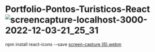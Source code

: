 # Portfolio-Pontos-Turisticos-React![screencapture-localhost-3000-2022-12-03-21_25_31](https://user-images.githubusercontent.com/69101674/205468129-88868bf0-82ff-4714-a19f-bb5b21688549.png)
npm install react-icons --save
[screen-capture (6).webm](https://user-images.githubusercontent.com/69101674/205472707-c6ca15d6-37e6-493d-8bb6-224362195011.webm)

